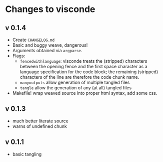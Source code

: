 # Changes to visconde

## v 0.1.4

- Create `CHANGELOG.md`
- Basic and buggy weave, dangerous!
- Arguments obtained via `argparse`.
- Flags:
  - `fencedwithlanguage`: visconde treats the (stripped) characters between the opening fence and the first space character as a language specification for the code block; the remaining (stripped) characters of the line are therefore the code chunk name. 
  - `manyoutputs` allow generation of multiple tangled files
  - `tangle` allow the generation of any (at all) tangled files
- Makefile! wrap weaved source into proper html syntax, add some css.

## v 0.1.3

- much better literate source
- warns of undefined chunk

## v 0.1.1

- basic tangling
